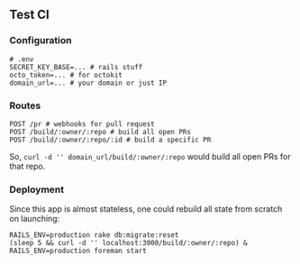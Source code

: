## Test CI

### Configuration

```
# .env
SECRET_KEY_BASE=... # rails stuff
octo_token=... # for octokit
domain_url=... # your domain or just IP
```

### Routes

```
POST /pr # webhooks for pull request
POST /build/:owner/:repo # build all open PRs
POST /build/:owner/:repo/:id # build a specific PR
```

So, `curl -d '' domain_url/build/:owner/:repo` would build all open PRs for that repo.

### Deployment

Since this app is almost stateless, one could rebuild all state from scratch on launching:

```
RAILS_ENV=production rake db:migrate:reset
(sleep 5 && curl -d '' localhost:3000/build/:owner/:repo) &
RAILS_ENV=production foreman start
```
